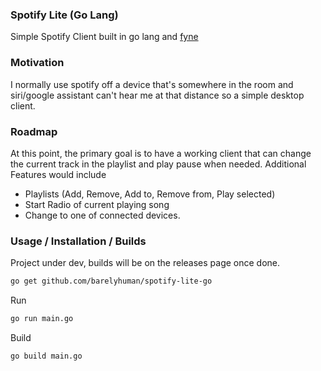 ### Spotify Lite (Go Lang)
Simple Spotify Client built in go lang and [fyne](http://fyne.io)


### Motivation
I normally use spotify off a device that's somewhere in the room and siri/google assistant can't hear me at that distance so a simple desktop client.

### Roadmap 
At this point, the primary goal is to have a working client that can change the current track in the playlist and play pause when needed.
Additional Features would include

- Playlists (Add, Remove, Add to, Remove from, Play selected)
- Start Radio of current playing song 
- Change to one of connected devices.

### Usage / Installation / Builds 
Project under dev, builds will be on the releases page once done.


```sh
go get github.com/barelyhuman/spotify-lite-go
```

Run
```sh
go run main.go
```

Build
```sh
go build main.go
```